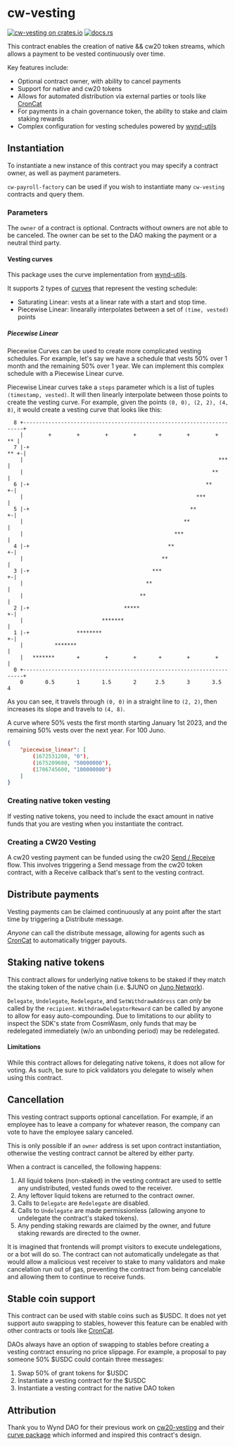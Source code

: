 # cw-vesting

[![cw-vesting on crates.io](https://img.shields.io/crates/v/cw-vesting.svg?logo=rust)](https://crates.io/crates/cw-vesting)
[![docs.rs](https://img.shields.io/docsrs/cw-vesting?logo=docsdotrs)](https://docs.rs/cw-vesting/latest/cw_vesting/)

This contract enables the creation of native && cw20 token streams, which allows a payment to be vested continuously over time.

Key features include:

- Optional contract owner, with ability to cancel payments
- Support for native and cw20 tokens
- Allows for automated distribution via external parties or tools like [CronCat](https://cron.cat/)
- For payments in a chain governance token, the ability to stake and claim staking rewards
- Complex configuration for vesting schedules powered by [wynd-utils](https://github.com/cosmorama/wynddao/tree/main/packages/utils)

## Instantiation

To instantiate a new instance of this contract you may specify a contract owner, as well as payment parameters.

`cw-payroll-factory` can be used if you wish to instantiate many `cw-vesting` contracts and query them.

### Parameters

The `owner` of a contract is optional. Contracts without owners are not able to be canceled. The owner can be set to the DAO making the payment or a neutral third party.

#### Vesting curves

This package uses the curve implementation from [wynd-utils](https://github.com/cosmorama/wynddao/tree/main/packages/utils).

It supports 2 types of [curves](https://docs.rs/wynd-utils/0.4.1/wynd_utils/enum.Curve.html) that represent the vesting schedule:

- Saturating Linear: vests at a linear rate with a start and stop time.
- Piecewise Linear: linearally interpolates between a set of `(time, vested)` points

##### Piecewise Linear

Piecewise Curves can be used to create more complicated vesting
schedules. For example, let's say we have a schedule that vests 50%
over 1 month and the remaining 50% over 1 year. We can implement this
complex schedule with a Piecewise Linear curve.

Piecewise Linear curves take a `steps` parameter which is a list of
tuples `(timestamp, vested)`. It will then linearly interpolate
between those points to create the vesting curve. For example, given
the points `(0, 0), (2, 2), (4, 8)`, it would create a vesting curve
that looks like this:

```text
  8 +----------------------------------------------------------------------+
    |        +        +        +        +       +        +        +     ** |
  7 |-+                                                               ** +-|
    |                                                              ***     |
    |                                                            **        |
  6 |-+                                                        **        +-|
    |                                                       ***            |
  5 |-+                                                   **             +-|
    |                                                   **                 |
    |                                                ***                   |
  4 |-+                                            **                    +-|
    |                                            **                        |
  3 |-+                                       ***                        +-|
    |                                       **                             |
    |                                     **                               |
  2 |-+                              *****                               +-|
    |                         *******                                      |
  1 |-+               ********                                           +-|
    |          *******                                                     |
    |   *******       +        +        +       +        +        +        |
  0 +----------------------------------------------------------------------+
    0       0.5       1       1.5       2      2.5       3       3.5       4
```

As you can see, it travels through `(0, 0)` in a straight line to `(2,
2)`, then increases its slope and travels to `(4, 8)`.

A curve where 50% vests the first month starting January 1st 2023, and
the remaining 50% vests over the next year. For 100 Juno.

```json
{
    "piecewise_linear": [
        (1672531200, "0"),
        (1675209600, "50000000"),
        (1706745600, "100000000")
    ]
}
```

### Creating native token vesting

If vesting native tokens, you need to include the exact amount in native funds that you are vesting when you instantiate the contract.

### Creating a CW20 Vesting

A cw20 vesting payment can be funded using the cw20 [Send / Receive](https://github.com/CosmWasm/cw-plus/blob/main/packages/cw20/README.md#receiver) flow. This involves triggering a Send message from the cw20 token contract, with a Receive callback that's sent to the vesting contract.

## Distribute payments

Vesting payments can be claimed continuously at any point after the start time by triggering a Distribute message.

_Anyone_ can call the distribute message, allowing for agents such as [CronCat](https://cron.cat/) to automatically trigger payouts.

## Staking native tokens

This contract allows for underlying native tokens to be staked if they
match the staking token of the native chain (i.e. $JUNO on [Juno
Network](https://junonetwork.io)).

`Delegate`, `Undelegate`, `Redelegate`, and `SetWithdrawAddress` can
_only_ be called by the `recipient`. `WithdrawDelegatorReward` can be
called by anyone to allow for easy auto-compounding. Due to
limitations to our ability to inspect the SDK's state from CosmWasm,
only funds that may be redelegated immediately (w/o an unbonding
period) may be redelegated.

#### Limitations

While this contract allows for delegating native tokens, it does not
allow for voting. As such, be sure to pick validators you delegate to
wisely when using this contract.

## Cancellation

This vesting contract supports optional cancellation. For example, if
an employee has to leave a company for whatever reason, the company
can vote to have the employee salary canceled.

This is only possible if an `owner` address is set upon contract
instantiation, otherwise the vesting contract cannot be altered by
either party.

When a contract is cancelled, the following happens:

1. All liquid tokens (non-staked) in the vesting contract are used to
   settle any undistributed, vested funds owed to the receiver.
2. Any leftover liquid tokens are returned to the contract owner.
3. Calls to `Delegate` are `Redelegate` are disabled.
4. Calls to `Undelegate` are made permissionless (allowing anyone to
   undelegate the contract's staked tokens).
5. Any pending staking rewards are claimed by the owner, and future
   staking rewards are directed to the owner.

It is imagined that frontends will prompt visitors to execute
undelegations, or a bot will do so. The contract can not automatically
undelegate as that would allow a malicious vest receiver to stake to
many validators and make cancelation run out of gas, preventing the
contract from being cancelable and allowing them to continue to
receive funds.

## Stable coin support

This contract can be used with stable coins such as $USDC. It does not
yet support auto swapping to stables, however this feature can be
enabled with other contracts or tools like
[CronCat](https://cron.cat/).

DAOs always have an option of swapping to stables before creating a
vesting contract ensuring no price slippage. For example, a proposal
to pay someone 50% $USDC could contain three messages:

1. Swap 50% of grant tokens for $USDC
2. Instantiate a vesting contract for the $USDC
3. Instantiate a vesting contract for the native DAO token

## Attribution

Thank you to Wynd DAO for their previous work on
[cw20-vesting](https://github.com/cosmorama/wynddao/tree/main/contracts/cw20-vesting)
and their [curve
package](https://github.com/cosmorama/wynddao/tree/main/packages/utils)
which informed and inspired this contract's design.
